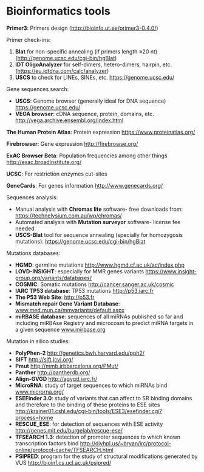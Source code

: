 # Bioinformatics tools


**Primer3**: Primers design (http://bioinfo.ut.ee/primer3-0.4.0/)

Primer check-ins: 
1.	**Blat** for non-specific annealing (if primers length ≥20 nt) (http://genome.ucsc.edu/cgi-bin/hgBlat)
2.	**IDT OligoAnalyzer** for self-dimers, hetero-dimers, hairpin, etc. (https://eu.idtdna.com/calc/analyzer)
3.	**USCS** to check for LINEs, SINEs, etc. https://genome.ucsc.edu/

Gene sequences search:   
 - **USCS**: Genome browser (generally ideal for DNA sequence) https://genome.ucsc.edu/   
 - **VEGA browser**: cDNA sequence, protein, domains, etc. http://vega.archive.ensembl.org/index.html

**The Human Protein Atlas**: Protein expression https://www.proteinatlas.org/   

**Firebrowser**: Gene expression http://firebrowse.org/   

**ExAC Browser Beta**: Population frequencies among other things http://exac.broadinstitute.org/   

**UCSC**: For restriction enzymes cut-sites

**GeneCards**: For genes information http://www.genecards.org/

Sequences analysis:
-	Manual analysis with **Chromas lite** software- free downloads from: https://technelysium.com.au/wp/chromas/
-	Automated analysis with **Mutation surveyor** software- license fee needed
-	**USCS-Blat** tool for sequence annealing (specially for homozygosis mutations): https://genome.ucsc.edu/cgi-bin/hgBlat

Mutations databases:
-	**HGMD**: germline mutations  http://www.hgmd.cf.ac.uk/ac/index.php
-	**LOVD-INSIGHT**: especially for MMR genes variants https://www.insight-group.org/variants/databases/
-	**COSMIC**: Somatic mutations http://cancer.sanger.ac.uk/cosmic
-	**IARC TP53 database**: TP53 mutations http://p53.iarc.fr
-	**The P53 Web Site**: http://p53.fr
-	**Mismatch repair Gene Variant Database**: www.med.mun.ca/mmvariants/default.aspx
-	**miRBASE database**: sequences  of all miRNAs published so far and including miRBAse Registry and microcosm to predict miRNA targets in a given sequence www.mirbase.org

Mutation in silico studies:

-	**PolyPhen-2** http://genetics.bwh.harvard.edu/pph2/
-	**SIFT** http://sift.jcvi.org/
-	**Pmut** http://mmb.irbbarcelona.org/PMut/
-	**Panther** http://pantherdb.org/
-	**Align-GVGD** http://agvgd.iarc.fr/
-	**MicroRNA**: study of target sequences to which miRNAs bind www.microrna.org/
-	**ESEFinder 3.0**: study of variants that can affect to SR binding domains and therefore to the binding of these proteins to ESE sites http://krainer01.cshl.edu/cgi-bin/tools/ESE3/esefinder.cgi?process=home
-	**RESCUE_ESE**: for detection of sequences with ESE activity http://genes.mit.edu/burgelab/rescue-ese/
-	**TFSEARCH 1.3**: detection of promoter sequences to which known transcription factors bind http://diyhpl.us/~bryan/irc/protocol-online/protocol-cache/TFSEARCH.html
-	**PSIPRED**: program for the study of structural modifications generated by VUS http://bioinf.cs.ucl.ac.uk/psipred/
